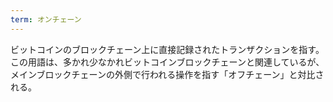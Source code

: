 ```yaml
---
term: オンチェーン
---
```

ビットコインのブロックチェーン上に直接記録されたトランザクションを指す。この用語は、多かれ少なかれビットコインブロックチェーンと関連しているが、メインブロックチェーンの外側で行われる操作を指す「オフチェーン」と対比される。